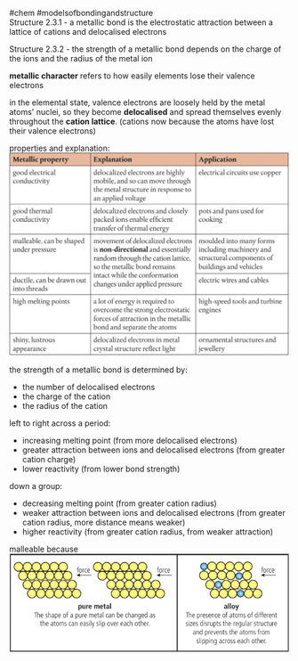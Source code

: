 #chem #modelsofbondingandstructure   
Structure 2.3.1 - a metallic bond is the electrostatic attraction between a lattice of cations and delocalised electrons  
  
Structure 2.3.2 - the strength of a metallic bond depends on the charge of the ions and the radius of the metal ion  
  
**metallic character** refers to how easily elements lose their valence electrons  
  
in the elemental state, valence electrons are loosely held by the metal atoms' nuclei, so they become **delocalised** and spread themselves evenly throughout the **cation lattice**. (cations now because the atoms have lost their valence electrons)  
  
properties and explanation:  
![properties of metals.png](Media/1%20Structure/1.2/3%20metallic/properties%20of%20metals.png)  
  
the strength of a metallic bond is determined by:  
- the number of delocalised electrons  
- the charge of the cation  
- the radius of the cation  
  
left to right across a period:  
- increasing melting point (from more delocalised electrons)  
- greater attraction between ions and delocalised electrons (from greater cation charge)  
- lower reactivity (from lower bond strength)  
  
down a group:  
- decreasing melting point (from greater cation radius)  
- weaker attraction between ions and delocalised electrons (from greater cation radius, more distance means weaker)  
- higher reactivity (from greater cation radius, from weaker attraction)  
  
malleable because  
![metallic bonding model for alloys.png](Media/1%20Structure/1.2/4%20materials/metallic%20bonding%20model%20for%20alloys.png)